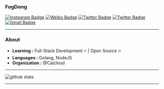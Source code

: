 ### FogDong

[![Instagram Badge](https://img.shields.io/badge/Instagram-kiriglu-pink)](https://www.instagram.com/kiriglu) [![Weibo Badge](https://img.shields.io/badge/Weibo-FogDong-red)](https://weibo.com/wuwuglu)  [![Twitter Badge](https://img.shields.io/badge/Twitter-FogDong-blue)](https://twitter.com/fog_glutamine) [![Twitter Badge](https://img.shields.io/badge/-FogDong-1ca0f1?style=flat-square&logo=twitter&logoColor=white&link=https://twitter.com/fog_glutamine)](https://twitter.com/fog_glutamine)  [![Gmail Badge](https://img.shields.io/badge/-wuwuglu19@gmail.com-c14438?style=flat-square&logo=Gmail&logoColor=white&link=mailto:wuwuglu19@gmail.com)](mailto:ishagupta2103@gmail.com)

---------------------------------------------------------------------------------------------------------------------------------------------------------------------------------
### About

-  **Learning :** Full-Stack Development :zap: | Open Source :fire:	
-  **Languages :** Golang, NodeJS
-  **Organization :** @Caicloud

---------------------------------------------------------------------------------------------------------------------------------------------------------------------------------

![github stats](https://github-readme-stats.vercel.app/api?username=FogDong&show_icons=true&title_color=fff&icon_color=79ff97&text_color=9f9f9f&bg_color=151515)

---------------------------------------------------------------------------------------------------------------------------------------------------------------------------------



